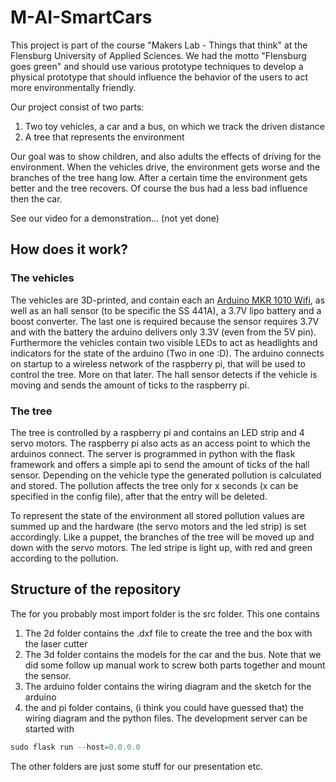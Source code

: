 # M-AI-SmartCars

This project is part of the course "Makers Lab - Things that think" at the Flensburg University of Applied Sciences. 
We had the motto "Flensburg goes green" and should use various prototype techniques to develop a physical prototype 
that should influence the behavior of the users to act more environmentally friendly.

Our project consist of two parts:
1. Two toy vehicles, a car and a bus, on which we track the driven distance
2. A tree that represents the environment

Our goal was to show children, and also adults the effects of driving for the environment. 
When the vehicles drive, the environment gets worse and the branches of the tree hang low. After a certain time the 
environment gets better and the tree recovers. Of course the bus had a less bad influence then the car.

See our video for a demonstration... (not yet done)

## How does it work?

### The vehicles
The vehicles are 3D-printed, and contain each an [Arduino MKR 1010 Wifi](https://store.arduino.cc/arduino-mkr-wifi-1010), 
as well as an hall sensor (to be specific the SS 441A), a 3.7V lipo battery and a boost converter. The last one is 
required because the sensor requires 3.7V and with the battery the arduino delivers only 3.3V (even from the 5V pin).
Furthermore the vehicles contain two visible LEDs to act as headlights and indicators for the state of the arduino 
(Two in one :D).
The arduino connects on startup to a wireless network of the raspberry pi, that will be used to control the tree. More
on that later. The hall sensor detects if the vehicle is moving and sends the amount of ticks to the raspberry pi.

### The tree
The tree is controlled by a raspberry pi and contains an  LED strip and 4 servo motors. The raspberry pi also acts as an
access point to which the arduinos connect. The server is programmed in python with the flask framework and offers
a simple api to send the amount of ticks of the hall sensor. Depending on the vehicle type the generated pollution is
calculated and stored. The pollution affects the tree only for x seconds (x can be specified in the config file), after
that the entry will be deleted. 

To represent the state of the environment all stored pollution values are summed up and the hardware (the servo 
motors and the led strip) is set accordingly. Like a puppet, the branches of the tree will be moved up and down with
the servo motors. The led stripe is light up, with red and green according to the pollution.

## Structure of the repository
The for you probably most import folder is the src folder. This one contains
1. The 2d folder contains the .dxf file to create the tree and the box with the laser cutter
2. The 3d folder contains the models for the car and the bus. Note that we did some follow up manual work to screw 
both parts together and mount the sensor.
3. The arduino folder contains the wiring diagram and the sketch for the arduino
4. the and pi folder contains, (i think you could have guessed that) the wiring diagram and the python files.
The development server can be started with 
```python
sudo flask run --host=0.0.0.0
```

The other folders are just some stuff for our presentation etc.









